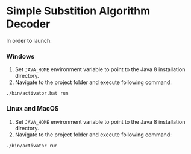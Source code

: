 # Simple Substition Algorithm Decoder

In order to launch:

### Windows
1. Set `JAVA_HOME` environment variable to point to the Java 8 installation directory.
2. Navigate to the project folder and execute following command:
```dos
./bin/activator.bat run
```

### Linux and MacOS
1. Set `JAVA_HOME` environment variable to point to the Java 8 installation directory.
2. Navigate to the project folder and execute following command:
```bash
./bin/activator run
```
